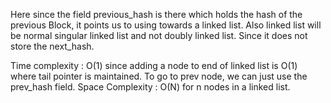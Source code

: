 Here since the field previous_hash is there which holds the hash of the previous Block, it points us to using towards a 
linked list. Also linked list will be normal singular linked list and not doubly linked list. Since it does not store the
next_hash.


Time complexity : O(1) since adding a node to end of linked list is O(1) where tail pointer is maintained. To go to prev node, we can just use 
the prev_hash field.
Space Complexity : O(N) for n nodes in a linked list.